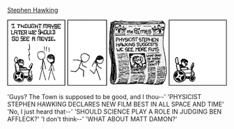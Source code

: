 [Stephen Hawking](https://xkcd.com/799)

![Stephen Hawking](./random_comic.png)

'Guys?  The Town is supposed to be good, and I thou--' 'PHYSICIST STEPHEN HAWKING DECLARES NEW FILM BEST IN ALL SPACE AND TIME' 'No, I just heard that--' 'SHOULD SCIENCE PLAY A ROLE IN JUDGING BEN AFFLECK?' 'I don't think--' 'WHAT ABOUT MATT DAMON?'

